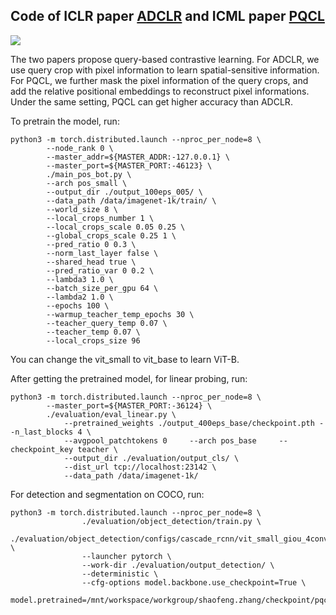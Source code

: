 ## Code of ICLR paper [ADCLR](https://openreview.net/pdf?id=10R_bcjFwJ) and ICML paper [PQCL](https://sherrylone.github.io/assets/ICML23_PQCL.pdf)

![](https://github.com/Sherrylone/sherrylone.github.io/blob/main/images/ICML23_PQCL.png)

The two papers propose query-based contrastive learning. For ADCLR, we use query crop with pixel information to learn spatial-sensitive information. For PQCL, we further mask the pixel information of the query crops, and add the relative positional embeddings to reconstruct pixel informations. Under the same setting, PQCL can get higher accuracy than ADCLR. 

To pretrain the model, run:
```
python3 -m torch.distributed.launch --nproc_per_node=8 \
        --node_rank 0 \
        --master_addr=${MASTER_ADDR:-127.0.0.1} \
        --master_port=${MASTER_PORT:-46123} \
        ./main_pos_bot.py \
        --arch pos_small \
        --output_dir ./output_100eps_005/ \
        --data_path /data/imagenet-1k/train/ \
        --world_size 8 \
        --local_crops_number 1 \
        --local_crops_scale 0.05 0.25 \
        --global_crops_scale 0.25 1 \
        --pred_ratio 0 0.3 \
        --norm_last_layer false \
        --shared_head true \
        --pred_ratio_var 0 0.2 \
        --lambda3 1.0 \
        --batch_size_per_gpu 64 \
        --lambda2 1.0 \
        --epochs 100 \
        --warmup_teacher_temp_epochs 30 \
        --teacher_query_temp 0.07 \
        --teacher_temp 0.07 \
        --local_crops_size 96
```
You can change the vit_small to vit_base to learn ViT-B.

After getting the pretrained model, for linear probing, run:
```
python3 -m torch.distributed.launch --nproc_per_node=8 \
        --master_port=${MASTER_PORT:-36124} \
        ./evaluation/eval_linear.py \
            --pretrained_weights ./output_400eps_base/checkpoint.pth --n_last_blocks 4 \
            --avgpool_patchtokens 0     --arch pos_base     --checkpoint_key teacher \
            --output_dir ./evaluation/output_cls/ \
            --dist_url tcp://localhost:23142 \
            --data_path /data/imagenet-1k/
```

For detection and segmentation on COCO, run:
```
python3 -m torch.distributed.launch --nproc_per_node=8 \
                ./evaluation/object_detection/train.py \
                ./evaluation/object_detection/configs/cascade_rcnn/vit_small_giou_4conv1f_coco_1x.py \
                --launcher pytorch \
                --work-dir ./evaluation/output_detection/ \
                --deterministic \
                --cfg-options model.backbone.use_checkpoint=True \
                model.pretrained=/mnt/workspace/workgroup/shaofeng.zhang/checkpoint/pqcl_small_300eps.pth
```

